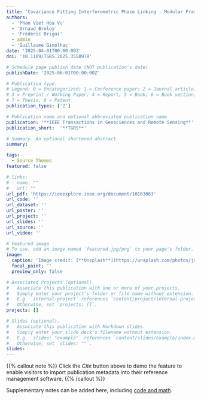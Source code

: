 ```yaml
---
title: 'Covariance Fitting Interferometric Phase Linking : Modular Framework and Optimization Algorithms,'
authors:
  - 'Phan Viet Hoa Vu'
  - 'Arnaud Breloy'
  - 'Frédéric Brigui'
  - admin
  - 'Guillaume Ginolhac'
date: '2025-04-01T00:00:00Z'
doi: '10.1109/TGRS.2025.3550978'

# Schedule page publish date (NOT publication's date).
publishDate: '2025-06-01T00:00:00Z'

# Publication type.
# Legend: 0 = Uncategorized; 1 = Conference paper; 2 = Journal article;
# 3 = Preprint / Working Paper; 4 = Report; 5 = Book; 6 = Book section;
# 7 = Thesis; 8 = Patent
publication_types: ['2']

# Publication name and optional abbreviated publication name.
publication: '**IEEE Transactions in Geosciences and Remote Sensing**'
publication_short:  '**TGRS**'

# Summary. An optional shortened abstract.
summary: 

tags:
  - Source Themes
featured: false

# links:
# - name: ""
#   url: ""
url_pdf: 'https://ieeexplore.ieee.org/document/10163063'
url_code: ''
url_dataset: ''
url_poster: ''
url_project: ''
url_slides: ''
url_source: ''
url_video: ''

# Featured image
# To use, add an image named `featured.jpg/png` to your page's folder.
image:
  caption: 'Image credit: [**Unsplash**](https://unsplash.com/photos/jdD8gXaTZsc)'
  focal_point: ''
  preview_only: false

# Associated Projects (optional).
#   Associate this publication with one or more of your projects.
#   Simply enter your project's folder or file name without extension.
#   E.g. `internal-project` references `content/project/internal-project/index.md`.
#   Otherwise, set `projects: []`.
projects: []

# Slides (optional).
#   Associate this publication with Markdown slides.
#   Simply enter your slide deck's filename without extension.
#   E.g. `slides: "example"` references `content/slides/example/index.md`.
#   Otherwise, set `slides: ""`.
slides:
---
```


{{% callout note %}}
Click the _Cite_ button above to demo the feature to enable visitors to import publication metadata into their reference management software.
{{% /callout %}}

Supplementary notes can be added here, including [code and math](https://wowchemy.com/docs/content/writing-markdown-latex/).
